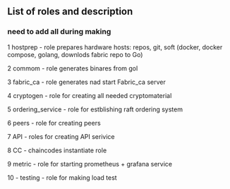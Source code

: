 ## List of roles and description
### need to add all during making


1 hostprep  - role prepares hardware hosts: repos, git, soft (docker, docker compose, golang, downlods fabric repo to Go)

2 commom   - role generates binares from gol


3 fabric_ca  - role generates nad start Fabric_ca server


4 cryptogen - role for creating all needed cryptomaterial


5 ordering_service - role for estblishing raft ordering system


6 peers - role for creating peers

7 API  - roles for creating API serivice

8 CC - chaincodes instantiate role

9 metric - role for starting prometheus + grafana service


10 - testing - role for making load test




